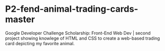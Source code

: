 # P2-fend-animal-trading-cards-master
Google Developer Challenge Scholarship: Front-End Web Dev | second project showing knowlege of HTML and CSS to create a web-based trading card depicting my favorite animal.
